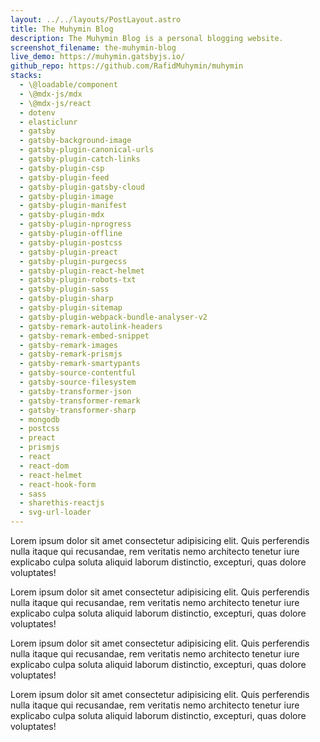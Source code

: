 ```yaml
---
layout: ../../layouts/PostLayout.astro
title: The Muhymin Blog
description: The Muhymin Blog is a personal blogging website.
screenshot_filename: the-muhymin-blog
live_demo: https://muhymin.gatsbyjs.io/
github_repo: https://github.com/RafidMuhymin/muhymin
stacks:
  - \@loadable/component
  - \@mdx-js/mdx
  - \@mdx-js/react
  - dotenv
  - elasticlunr
  - gatsby
  - gatsby-background-image
  - gatsby-plugin-canonical-urls
  - gatsby-plugin-catch-links
  - gatsby-plugin-csp
  - gatsby-plugin-feed
  - gatsby-plugin-gatsby-cloud
  - gatsby-plugin-image
  - gatsby-plugin-manifest
  - gatsby-plugin-mdx
  - gatsby-plugin-nprogress
  - gatsby-plugin-offline
  - gatsby-plugin-postcss
  - gatsby-plugin-preact
  - gatsby-plugin-purgecss
  - gatsby-plugin-react-helmet
  - gatsby-plugin-robots-txt
  - gatsby-plugin-sass
  - gatsby-plugin-sharp
  - gatsby-plugin-sitemap
  - gatsby-plugin-webpack-bundle-analyser-v2
  - gatsby-remark-autolink-headers
  - gatsby-remark-embed-snippet
  - gatsby-remark-images
  - gatsby-remark-prismjs
  - gatsby-remark-smartypants
  - gatsby-source-contentful
  - gatsby-source-filesystem
  - gatsby-transformer-json
  - gatsby-transformer-remark
  - gatsby-transformer-sharp
  - mongodb
  - postcss
  - preact
  - prismjs
  - react
  - react-dom
  - react-helmet
  - react-hook-form
  - sass
  - sharethis-reactjs
  - svg-url-loader
---
```


Lorem ipsum dolor sit amet consectetur adipisicing elit. Quis perferendis nulla itaque qui recusandae, rem veritatis nemo architecto tenetur iure explicabo culpa soluta aliquid laborum distinctio, excepturi, quas dolore voluptates!

Lorem ipsum dolor sit amet consectetur adipisicing elit. Quis perferendis nulla itaque qui recusandae, rem veritatis nemo architecto tenetur iure explicabo culpa soluta aliquid laborum distinctio, excepturi, quas dolore voluptates!

Lorem ipsum dolor sit amet consectetur adipisicing elit. Quis perferendis nulla itaque qui recusandae, rem veritatis nemo architecto tenetur iure explicabo culpa soluta aliquid laborum distinctio, excepturi, quas dolore voluptates!

Lorem ipsum dolor sit amet consectetur adipisicing elit. Quis perferendis nulla itaque qui recusandae, rem veritatis nemo architecto tenetur iure explicabo culpa soluta aliquid laborum distinctio, excepturi, quas dolore voluptates!

